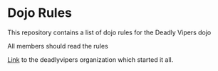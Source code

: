 Dojo Rules
==========

This repository contains a list of dojo rules for the Deadly Vipers dojo

All members should read the rules

[Link](https://github.com/deadlyvipers) to the deadlyvipers organization which started it all.

